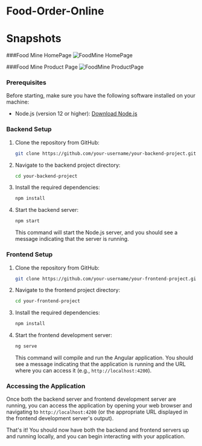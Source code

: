 # Food-Order-Online

# Snapshots 

###Food Mine HomePage
![FoodMine HomePage](https://github.com/dipaksinha1/Food-Order-Online/blob/master/Snapshots/foodmine-homepage.png)

###Food Mine Product Page
![FoodMine ProductPage](https://github.com/dipaksinha1/Food-Order-Online/blob/master/Snapshots/foodmine-product-page.png)


### Prerequisites
Before starting, make sure you have the following software installed on your machine:
- Node.js (version 12 or higher): [Download Node.js](https://nodejs.org)

### Backend Setup
1. Clone the repository from GitHub:
   ```bash
   git clone https://github.com/your-username/your-backend-project.git
   ```

2. Navigate to the backend project directory:
   ```bash
   cd your-backend-project
   ```

3. Install the required dependencies:
   ```bash
   npm install
   ```

4. Start the backend server:
   ```bash
   npm start
   ```
   This command will start the Node.js server, and you should see a message indicating that the server is running.

### Frontend Setup
1. Clone the repository from GitHub:
   ```bash
   git clone https://github.com/your-username/your-frontend-project.git
   ```

2. Navigate to the frontend project directory:
   ```bash
   cd your-frontend-project
   ```

3. Install the required dependencies:
   ```bash
   npm install
   ```

4. Start the frontend development server:
   ```bash
   ng serve
   ```
   This command will compile and run the Angular application. You should see a message indicating that the application is running and the URL where you can access it (e.g., `http://localhost:4200`).

### Accessing the Application
Once both the backend server and frontend development server are running, you can access the application by opening your web browser and navigating to `http://localhost:4200` (or the appropriate URL displayed in the frontend development server's output).

That's it! You should now have both the backend and frontend servers up and running locally, and you can begin interacting with your application.
